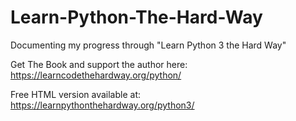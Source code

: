 # Learn-Python-The-Hard-Way
Documenting my progress through "Learn Python 3 the Hard Way"

Get The Book and support the author here: https://learncodethehardway.org/python/

Free HTML version available at: https://learnpythonthehardway.org/python3/

